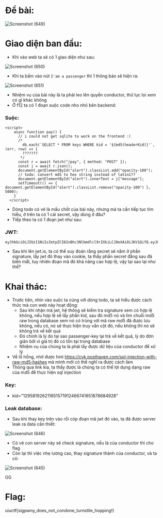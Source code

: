 # Đề bài:

![Screenshot (649)](https://github.com/anhshidou/uiuctf-2024/assets/152991010/ec0c5344-7de1-45a2-8ee2-80ef19be7373)

# Giao diện ban đầu:
- Khi vào web ta sẽ có 1 giao diện như sau:

![Screenshot (650)](https://github.com/anhshidou/uiuctf-2024/assets/152991010/66f89fa0-85bb-4423-a090-cceb20106f5a)

- Khi ta bấm vào nút ```I'am a passenger``` thì 1 thông báo sẽ hiện ra:

![Screenshot (651)](https://github.com/anhshidou/uiuctf-2024/assets/152991010/5d687dec-e62d-431e-9505-59eb0e427930)

- Nhiệm vụ của bài này là ta phải leo lên quyền conductor, thử lục lọi xem có gì khác không
- Ở f12 ta có 1 đoạn suộc code nho nhỏ bên backend:
### Suộc:
```
<script>
    async function pay() {
      // i could not get sqlite to work on the frontend :(
      /*
        db.each(`SELECT * FROM keys WHERE kid = '${md5(headerKid)}'`, (err, row) => {
        ???????
       */
      const r = await fetch("/pay", { method: "POST" });
      const j = await r.json();
      document.getElementById("alert").classList.add("opacity-100");
      // todo: convert md5 to hex string instead of latin1??
      document.getElementById("alert").innerText = j["message"];
      setTimeout(() => { document.getElementById("alert").classList.remove("opacity-100") }, 5000);
    }
  </script>
```
- Dòng todo có vẻ là mấu chốt của bài này, nhưng mà ta cần tiếp tục tìm hiểu, ở trên ta có 1 cái secret, vậy dùng ở đâu?
- Tiếp theo ta có 1 đoạn jwt như sau:
### JWT:
```
eyJhbGciOiJIUzI1NiIsImtpZCI6InBhc3Nlbmdlcl9rZXkiLCJ0eXAiOiJKV1QifQ.eyJ0eXBlIjoicGFzc2VuZ2VyIn0.EqwTzKXS85U_CbNznSxBz8qA1mDZOs1JomTXSbsw0Zs
```
- Sau khi lên jwt.io, ta có thể suy đoán rằng secret sẽ nằm ở phần signature, lấy jwt đó thay vào cookie, ta thấy phần secret đằng sau đã biến mất, tuy nhiên đoạn mã đó khả năng cao hợp lệ, vậy tại sao lại như thế?
# Khai thác:
- Trước tiên, nhìn vào suộc ta cùng với dòng todo, ta sẽ hiểu được cách thức mà con web này hoạt động:
    - Sau khi nhận mã jwt, hệ thống sẽ kiểm tra signature xem có hợp lệ không, nếu hợp lệ sẽ lấy phần kid, sau đó md5 nó và tìm chuỗi md5 raw trong database xem nó có trùng với mã raw md5 đã được lưu không, nếu có, nó sẽ thực hiện truy vấn cột đó, nếu không thì nó sẽ không trả về kết quả
    - Đó chính là lý do tại sao passenger-key lại trả về kết quả, lý do đơn giản bởi vì giá trị đó có tồn tại trong database
    - Nhiệm vụ của chúng ta là phải lấy được dữ liệu của conductor để xử lý
- Về lỗ hổng, nhờ được hint https://cvk.posthaven.com/sql-injection-with-raw-md5-hashes mà mình mới có thể nghĩ ra được cách làm
- Thông qua link kia, ta thấy được là chúng ta có thể lợi dụng dạng raw của md5 để thực hiện sql injection
### Key:
 - kid="129581926211651571912466741651878684928"
### Leak database:
 - Sau khi thay key trên vào rồi cóp đoạn mã jwt đó vào, ta đã được server leak ra data cần thiết:

![Screenshot (646)](https://github.com/anhshidou/uiuctf-2024/assets/152991010/08c1b8b7-7f54-4443-a725-c01615639730)

- Có vẻ con server này sẽ check signature, nếu là của conductor thì cho flag
- Còn lại thì việc nhẹ lương cao, thay signature thành của conductor, và ta có:

![Screenshot (645)](https://github.com/anhshidou/uiuctf-2024/assets/152991010/3c4158ac-d3c2-41a8-86d7-64e98f326788)

GG

# Flag:
uiuctf{sigpwny_does_not_condone_turnstile_hopping!}
